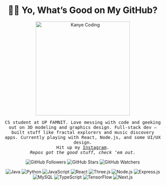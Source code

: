 <h1 align="center">👋🏼 Yo, What’s Good on My GitHub?</h1>

<p align="center">
  <img src="https://preview.redd.it/qwn3slk3bw991.gif?width=640&crop=smart&auto=webp&s=fb85e92b6d25dcae5868857701d4a653b4f0835d" alt="Kanye Coding" width="300">
</p>

<p align="center">
  <samp>
    CS student at UP FAMNIT.  
    Love messing with code and geeking out on 3D modeling and graphics design.  
    Full-stack dev — built stuff like fractal explorers and music discovery apps.  
    Currently playing with React, Node.js, and some UI/UX design.  <br>
    Hit up my <a href="https://www.instagram.com/valentino.ivanovski/" target="_blank">Instagram</a>.  <br>
    <i>Repos got the good stuff, check ‘em out.</i>
  </samp>
</p>

<p align="center">
  <img src="https://img.shields.io/github/followers/valentino-ivanovski?label=Followers&style=social" alt="GitHub Followers">
  <img src="https://img.shields.io/github/stars/valentino-ivanovski?label=Stars&style=social" alt="GitHub Stars">
  <img src="https://img.shields.io/github/watchers/valentino-ivanovski/valentino-ivanovski?label=Watchers&style=social" alt="GitHub Watchers">
</p>

<p align="center">
  <img src="https://img.shields.io/badge/Java-007396?style=flat&logo=java&logoColor=white" alt="Java">
  <img src="https://img.shields.io/badge/Python-3776AB?style=flat&logo=python&logoColor=white" alt="Python">
  <img src="https://img.shields.io/badge/JavaScript-F7DF1E?style=flat&logo=javascript&logoColor=black" alt="JavaScript">
  <img src="https://img.shields.io/badge/React-61DAFB?style=flat&logo=react&logoColor=black" alt="React">
  <img src="https://img.shields.io/badge/Three.js-000000?style=flat&logo=three.js&logoColor=white" alt="Three.js">
  <img src="https://img.shields.io/badge/Node.js-339933?style=flat&logo=node.js&logoColor=white" alt="Node.js">
  <img src="https://img.shields.io/badge/Express.js-000000?style=flat&logo=express&logoColor=white" alt="Express.js">
  <img src="https://img.shields.io/badge/MySQL-4479A1?style=flat&logo=mysql&logoColor=white" alt="MySQL">
  <img src="https://img.shields.io/badge/TypeScript-3178C6?style=flat&logo=typescript&logoColor=white" alt="TypeScript">
  <img src="https://img.shields.io/badge/TensorFlow-FF6F00?style=flat&logo=tensorflow&logoColor=white" alt="TensorFlow">
  <img src="https://img.shields.io/badge/Next.js-000000?style=flat&logo=next.js&logoColor=white" alt="Next.js">
</p>
